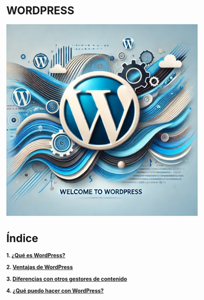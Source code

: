 # WORDPRESS

![Portada de WordPress](imagenes/portada.webp)

# Índice
**1. [¿Qué es WordPress?](documentos/que-es-wordpress.md)**

**2. [Ventajas de WordPress](documentos/ventajas-de-wordpress.md)**

**3. [Diferencias con otros gestores de contenido](documentos/diferencias-con-otros-gestores-de-contenido.md)**

**4. [¿Qué puedo hacer con WordPress?](documentos/que-puedo-hacer-con-wordpress.md)**

